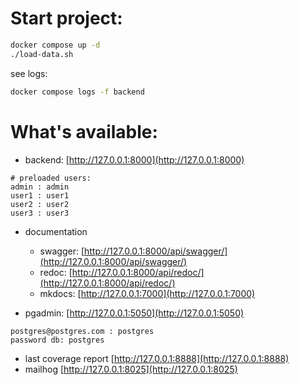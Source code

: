# Start project:

```sh
docker compose up -d
./load-data.sh
```

see logs:

```sh
docker compose logs -f backend
```


# What's available:

- backend: [http://127.0.0.1:8000](http://127.0.0.1:8000)  
```
# preloaded users:
admin : admin
user1 : user1
user2 : user2
user3 : user3
```
- documentation 
	- swagger: [http://127.0.0.1:8000/api/swagger/](http://127.0.0.1:8000/api/swagger/)  
	- redoc: [http://127.0.0.1:8000/api/redoc/](http://127.0.0.1:8000/api/redoc/)
	- mkdocs: [http://127.0.0.1:7000](http://127.0.0.1:7000)

- pgadmin: [http://127.0.0.1:5050](http://127.0.0.1:5050)  
```
postgres@postgres.com : postgres
password db: postgres
```  
- last coverage report [http://127.0.0.1:8888](http://127.0.0.1:8888)  
- mailhog [http://127.0.0.1:8025](http://127.0.0.1:8025)  
